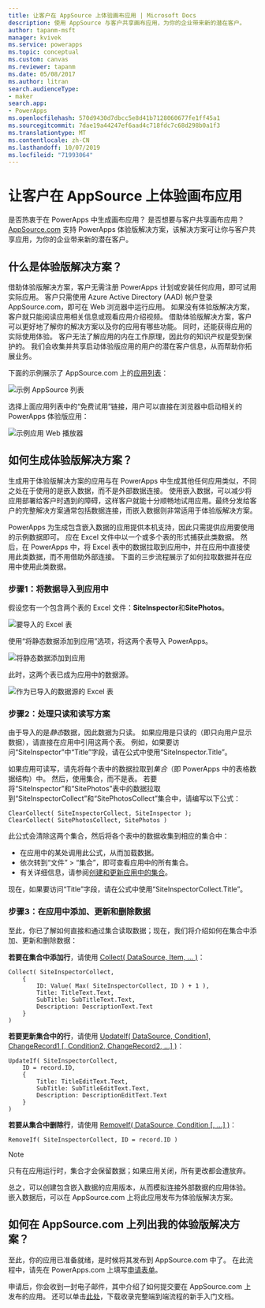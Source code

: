 ```yaml
---
title: 让客户在 AppSource 上体验画布应用 | Microsoft Docs
description: 使用 AppSource 与客户共享画布应用，为你的企业带来新的潜在客户。
author: tapanm-msft
manager: kvivek
ms.service: powerapps
ms.topic: conceptual
ms.custom: canvas
ms.reviewer: tapanm
ms.date: 05/08/2017
ms.author: litran
search.audienceType:
- maker
search.app:
- PowerApps
ms.openlocfilehash: 570d9430d7dbcc5e8d41b7128060677fe1ff45a1
ms.sourcegitcommit: 7dae19a44247ef6aad4c718fdc7c68d298b0a1f3
ms.translationtype: MT
ms.contentlocale: zh-CN
ms.lasthandoff: 10/07/2019
ms.locfileid: "71993064"
---
```

# <a name="let-customers-test-drive-your-canvas-app-on-appsource"></a>让客户在 AppSource 上体验画布应用

是否热衷于在 PowerApps 中生成画布应用？ 是否想要与客户共享画布应用？ [AppSource.com](https://appsource.microsoft.com) 支持 PowerApps 体验版解决方案，该解决方案可让你与客户共享应用，为你的企业带来新的潜在客户。

## <a name="what-is-a-test-drive-solution"></a>什么是体验版解决方案？

借助体验版解决方案，客户无需注册 PowerApps 计划或安装任何应用，即可试用实际应用。 客户只需使用 Azure Active Directory (AAD) 帐户登录 AppSource.com，即可在 Web 浏览器中运行应用。 如果没有体验版解决方案，客户就只能阅读应用相关信息或观看应用介绍视频。 借助体验版解决方案，客户可以更好地了解你的解决方案以及你的应用有哪些功能。 同时，还能获得应用的实际使用体验。 客户无法了解应用的内在工作原理，因此你的知识产权是受到保护的。 我们会收集并共享启动体验版应用的用户的潜在客户信息，从而帮助你拓展业务。

下面的示例展示了 AppSource.com 上的[应用列表](https://go.microsoft.com/fwlink/?linkid=848867)：

![示例 AppSource 列表 ](./media/dev-appsource-test-drive/sample-app-source-listing.png)

选择上面应用列表中的“免费试用”链接，用户可以直接在浏览器中启动相关的 PowerApps 体验版应用：

![示例应用 Web 播放器](./media/dev-appsource-test-drive/sample-app-web-player.png)

## <a name="how-do-i-build-a-test-drive-solution"></a>如何生成体验版解决方案？
生成用于体验版解决方案的应用与在 PowerApps 中生成其他任何应用类似，不同之处在于使用的是嵌入数据，而不是外部数据连接。 使用嵌入数据，可以减少将应用部署给客户时遇到的障碍，这样客户就能十分顺畅地试用应用。最终分发给客户的完整解决方案通常包括数据连接，而嵌入数据则非常适用于体验版解决方案。

PowerApps 为生成包含嵌入数据的应用提供本机支持，因此只需提供应用要使用的示例数据即可。 应在 Excel 文件中以一个或多个表的形式捕获此类数据。 然后，在 PowerApps 中，将 Excel 表中的数据拉取到应用中，并在应用中直接使用此类数据，而不用借助外部连接。 下面的三步流程展示了如何拉取数据并在应用中使用此类数据。

### <a name="step-1-import-data-into-the-app"></a>步骤1：将数据导入到应用中
假设您有一个包含两个表的 Excel 文件：**SiteInspector**和**SitePhotos**。

![要导入的 Excel 表](./media/dev-appsource-test-drive/excel-file.png)

使用“将静态数据添加到应用”选项，将这两个表导入 PowerApps。

![将静态数据添加到应用](./media/dev-appsource-test-drive/static-data.png)

此时，这两个表已成为应用中的数据源。

![作为已导入的数据源的 Excel 表](./media/dev-appsource-test-drive/data-sources.png)

### <a name="step-2-handling-read-only-and-read-write-scenarios"></a>步骤2：处理只读和读写方案
由于导入的是*静态*数据，因此数据为只读。 如果应用是只读的（即只向用户显示数据），请直接在应用中引用这两个表。 例如，如果要访问“SiteInspector”中“Title”字段，请在公式中使用“SiteInspector.Title”。

如果应用可读写，请先将每个表中的数据拉取到*集合*（即 PowerApps 中的表格数据结构）中。 然后，使用集合，而不是表。 若要将“SiteInspector”和“SitePhotos”表中的数据拉取到“SiteInspectorCollect”和“SitePhotosCollect”集合中，请编写以下公式：

```powerapps-dot
ClearCollect( SiteInspectorCollect, SiteInspector ); 
ClearCollect( SitePhotosCollect, SitePhotos )
```

此公式会清除这两个集合，然后将各个表中的数据收集到相应的集合中：

* 在应用中的某处调用此公式，从而加载数据。
* 依次转到“文件” > “集合”，即可查看应用中的所有集合。
* 有关详细信息，请参阅[创建和更新应用中的集合](../canvas-apps/create-update-collection.md)。

现在，如果要访问“Title”字段，请在公式中使用“SiteInspectorCollect.Title”。

### <a name="step-3-add-update-and-delete-data-in-your-app"></a>步骤3：在应用中添加、更新和删除数据
至此，你已了解如何直接和通过集合读取数据；现在，我们将介绍如何在集合中添加、更新和删除数据：

**若要在集合中添加行**，请使用 [Collect( DataSource, Item, ... )](../canvas-apps/functions/function-clear-collect-clearcollect.md)：

```powerapps-dot
Collect( SiteInspectorCollect,
    {
        ID: Value( Max( SiteInspectorCollect, ID ) + 1 ),
        Title: TitleText.Text,
        SubTitle: SubTitleText.Text,
        Description: DescriptionText.Text
    }
)
```

**若要更新集合中的行**，请使用 [UpdateIf( DataSource, Condition1, ChangeRecord1 [, Condition2, ChangeRecord2, ...] )](../canvas-apps/functions/function-update-updateif.md)：

```powerapps-dot
UpdateIf( SiteInspectorCollect,
    ID = record.ID,
    {
        Title: TitleEditText.Text,
        SubTitle: SubTitleEditText.Text,
        Description: DescriptionEditText.Text
    }
)
```

**若要从集合中删除行**，请使用 [RemoveIf( DataSource, Condition [, ...] )](../canvas-apps/functions/function-remove-removeif.md)：

```powerapps-dot
RemoveIf( SiteInspectorCollect, ID = record.ID )
```

> [!NOTE]
> 只有在应用运行时，集合才会保留数据；如果应用关闭，所有更改都会遭放弃。

总之，可以创建包含嵌入数据的应用版本，从而模拟连接外部数据的应用体验。 嵌入数据后，可以在 AppSource.com 上将此应用发布为体验版解决方案。

## <a name="how-do-i-list-my-test-drive-solution-on-appsourcecom"></a>如何在 AppSource.com 上列出我的体验版解决方案？
至此，你的应用已准备就绪，是时候将其发布到 AppSource.com 中了。 在此流程中，请先在 PowerApps.com 上填写[申请表单](https://powerapps.microsoft.com/partners/get-listed/)。

申请后，你会收到一封电子邮件，其中介绍了如何提交要在 AppSource.com 上发布的应用。 还可以单击[此处](https://go.microsoft.com/fwlink/?linkid=851031)，下载收录完整端到端流程的新手入门文档。

